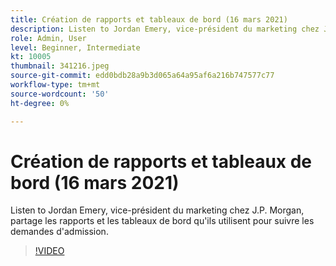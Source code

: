 ```yaml
---
title: Création de rapports et tableaux de bord (16 mars 2021)
description: Listen to Jordan Emery, vice-président du marketing chez J.P. Morgan, partage les rapports et les tableaux de bord qu'ils utilisent pour suivre les demandes d'admission.
role: Admin, User
level: Beginner, Intermediate
kt: 10005
thumbnail: 341216.jpeg
source-git-commit: edd0bdb28a9b3d065a64a95af6a216b747577c77
workflow-type: tm+mt
source-wordcount: '50'
ht-degree: 0%

---
```


# Création de rapports et tableaux de bord (16 mars 2021)

Listen to Jordan Emery, vice-président du marketing chez J.P. Morgan, partage les rapports et les tableaux de bord qu&#39;ils utilisent pour suivre les demandes d&#39;admission.

>[!VIDEO](https://video.tv.adobe.com/v/341216/?quality=12&learn=on)

